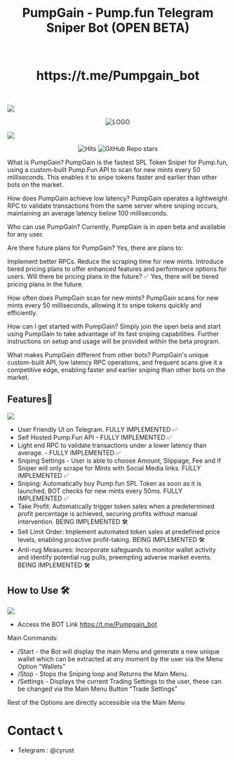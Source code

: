 <h1 align="center"> PumpGain - Pump.fun Telegram Sniper Bot (OPEN BETA)</h1> <br>
<h1 align="center"> https://t.me/Pumpgain_bot</h1> <br>
<p align="center">
  <a href=""> 
    
  </a>
</p>

![](https://github.com/DefixBots/PumpGain-Sniper-Bot/blob/main/linedivider.gif)

<p align="center">
  <img src="https://github.com/DefixBots/PumpGain-Sniper-Bot/blob/main/banner.png" alt="LOGO">
</p>



<!-- START doctoc generated TOC please keep comment here to allow auto update -->
<!-- DON'T EDIT THIS SECTION, INSTEAD RE-RUN doctoc TO UPDATE -->
<!-- END doctoc generated TOC please keep comment here to allow auto update -->

![](https://github.com/DefixBots/PumpGain-Sniper-Bot/blob/main/linedivider.gif)
<p align="center">
  <img src="https://hits.sh/github.com/Defix-Shop/Defix-Solana-Sniping-Bot-Trial.svg?label=Views&extraCount=0&color=31b573" alt="Hits">
  <img src="https://img.shields.io/github/stars/DefixBots/PumpGain-Sniper-Bot" alt="GitHub Repo stars">
</p>



What is PumpGain?
PumpGain is the fastest SPL Token Sniper for Pump.fun, using a custom-built Pump.Fun API to scan for new mints every 50 milliseconds. This enables it to snipe tokens faster and earlier than other bots on the market.

How does PumpGain achieve low latency?
PumpGain operates a lightweight RPC to validate transactions from the same server where sniping occurs, maintaining an average latency below 100 milliseconds.

Who can use PumpGain?
Currently, PumpGain is in open beta and available for any user.

Are there future plans for PumpGain?
Yes, there are plans to:

Implement better RPCs.
Reduce the scraping time for new mints.
Introduce tiered pricing plans to offer enhanced features and performance options for users.
Will there be pricing plans in the future?
✅ Yes, there will be tiered pricing plans in the future.

How often does PumpGain scan for new mints?
PumpGain scans for new mints every 50 milliseconds, allowing it to snipe tokens quickly and efficiently.

How can I get started with PumpGain?
Simply join the open beta and start using PumpGain to take advantage of its fast sniping capabilities. Further instructions on setup and usage will be provided within the beta program.

What makes PumpGain different from other bots?
PumpGain's unique custom-built API, low latency RPC operations, and frequent scans give it a competitive edge, enabling faster and earlier sniping than other bots on the market.

## Features🌟

![](https://github.com/DefixBots/PumpGain-Sniper-Bot/blob/main/linedivider.gif)

- User Friendly UI on Telegram. FULLY IMPLEMENTED ✅
- Self Hosted Pump.Fun API - FULLY IMPLEMENTED ✅
- Light end RPC to validate transactions under a lower latency than average. - FULLY IMPLEMENTED ✅
- Sniping Settings - User is able to choose Amount, Slippage, Fee and If Sniper will only scrape for Mints with Social Media links. FULLY IMPLEMENTED ✅
- Sniping: Automatically buy Pump.fun SPL Token as soon as it is launched, BOT checks for new mints every 50ms. FULLY IMPLEMENTED ✅
- Take Profit: Automatically trigger token sales when a predetermined profit percentage is achieved, securing profits without manual intervention. BEING IMPLEMENTED 🛠️
- Sell Limit Order: Implement automated token sales at predefined price levels, enabling proactive profit-taking. BEING IMPLEMENTED 🛠️
- Anti-rug Measures: Incorporate safeguards to monitor wallet activity and identify potential rug pulls, preempting adverse market events. BEING IMPLEMENTED 🛠️



## How to Use 🛠️

![](https://github.com/DefixBots/PumpGain-Sniper-Bot/blob/main/linedivider.gif)

- Access the BOT Link https://t.me/Pumpgain_bot

Main Commands:

- /Start - the Bot will display the main Menu and generate a new unique wallet which can be extracted at any moment by the user via the Menu Option "Wallets"
- /Stop - Stops the Sniping loop and Returns the Main Menu. 
- /Settings - Displays the current Trading Settings to the user, these can be changed via the Main Menu Button "Trade Settings"

Rest of the Options are directly accessible via the Main Menu

# Contact 📞

- Telegram : @cyrust


